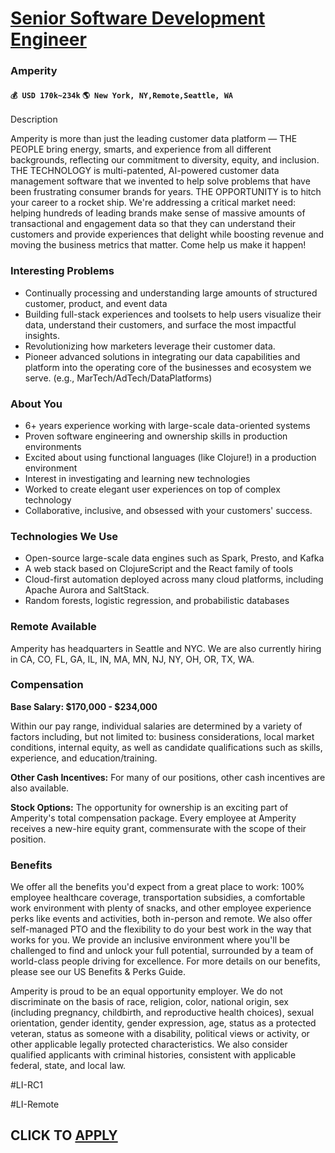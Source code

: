 # [Senior Software Development Engineer](https://www.remotewlb.com/apply/senior-software-development-engineer-88441)  
### Amperity  
#### `💰 USD 170k~234k` `🌎 New York, NY,Remote,Seattle, WA`  

Description

Amperity is more than just the leading customer data platform — THE PEOPLE bring energy, smarts, and experience from all different backgrounds, reflecting our commitment to diversity, equity, and inclusion. THE TECHNOLOGY is multi-patented, AI-powered customer data management software that we invented to help solve problems that have been frustrating consumer brands for years. THE OPPORTUNITY is to hitch your career to a rocket ship. We're addressing a critical market need: helping hundreds of leading brands make sense of massive amounts of transactional and engagement data so that they can understand their customers and provide experiences that delight while boosting revenue and moving the business metrics that matter. Come help us make it happen!

### Interesting Problems

  * Continually processing and understanding large amounts of structured customer, product, and event data
  * Building full-stack experiences and toolsets to help users visualize their data, understand their customers, and surface the most impactful insights.
  * Revolutionizing how marketers leverage their customer data.
  * Pioneer advanced solutions in integrating our data capabilities and platform into the operating core of the businesses and ecosystem we serve. (e.g., MarTech/AdTech/DataPlatforms)

### About You

  * 6+ years experience working with large-scale data-oriented systems
  * Proven software engineering and ownership skills in production environments
  * Excited about using functional languages (like Clojure!) in a production environment
  * Interest in investigating and learning new technologies
  * Worked to create elegant user experiences on top of complex technology
  * Collaborative, inclusive, and obsessed with your customers' success.

### Technologies We Use

  * Open-source large-scale data engines such as Spark, Presto, and Kafka
  * A web stack based on ClojureScript and the React family of tools
  * Cloud-first automation deployed across many cloud platforms, including Apache Aurora and SaltStack.
  * Random forests, logistic regression, and probabilistic databases

### Remote Available

Amperity has headquarters in Seattle and NYC. We are also currently hiring in CA, CO, FL, GA, IL, IN, MA, MN, NJ, NY, OH, OR, TX, WA.

### Compensation

**Base Salary: $170,000 - $234,000**

Within our pay range, individual salaries are determined by a variety of factors including, but not limited to: business considerations, local market conditions, internal equity, as well as candidate qualifications such as skills, experience, and education/training.

**Other Cash Incentives:** For many of our positions, other cash incentives are also available.

**Stock Options:** The opportunity for ownership is an exciting part of Amperity's total compensation package. Every employee at Amperity receives a new-hire equity grant, commensurate with the scope of their position.

### Benefits

We offer all the benefits you'd expect from a great place to work: 100% employee healthcare coverage, transportation subsidies, a comfortable work environment with plenty of snacks, and other employee experience perks like events and activities, both in-person and remote. We also offer self-managed PTO and the flexibility to do your best work in the way that works for you. We provide an inclusive environment where you'll be challenged to find and unlock your full potential, surrounded by a team of world-class people driving for excellence. For more details on our benefits, please see our US Benefits & Perks Guide.

Amperity is proud to be an equal opportunity employer. We do not discriminate on the basis of race, religion, color, national origin, sex (including pregnancy, childbirth, and reproductive health choices), sexual orientation, gender identity, gender expression, age, status as a protected veteran, status as someone with a disability, political views or activity, or other applicable legally protected characteristics. We also consider qualified applicants with criminal histories, consistent with applicable federal, state, and local law.

#LI-RC1

#LI-Remote

  
## CLICK TO [APPLY](https://www.remotewlb.com/apply/senior-software-development-engineer-88441)

